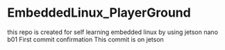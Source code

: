 # EmbeddedLinux_PlayerGround
this repo is created for self learning embedded linux by using jetson nano b01
First commit confirmation
This commit is on jetson
